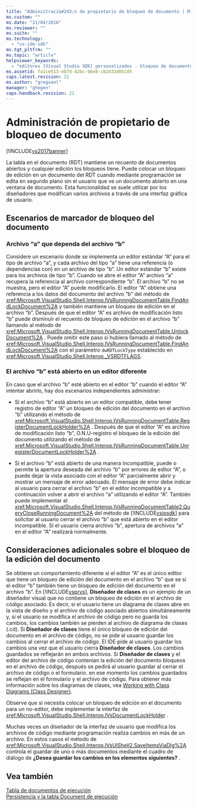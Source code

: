 ```yaml
---
title: "Administraci&#243;n de propietario de bloqueo de documento | Microsoft Docs"
ms.custom: ""
ms.date: "11/04/2016"
ms.reviewer: ""
ms.suite: ""
ms.technology: 
  - "vs-ide-sdk"
ms.tgt_pltfrm: ""
ms.topic: "article"
helpviewer_keywords: 
  - "editores [Visual Studio SDK] personalizados - bloqueo de documentos"
ms.assetid: fa1ce513-eb7d-42bc-b6e8-cb2433d051d5
caps.latest.revision: 21
ms.author: "gregvanl"
manager: "ghogen"
caps.handback.revision: 21
---
```

# Administraci&#243;n de propietario de bloqueo de documento
[!INCLUDE[vs2017banner](../code-quality/includes/vs2017banner.md)]

La tabla en el documento \(RDT\) mantiene un recuento de documentos abiertos y cualquier edición los bloqueos tiene.  Puede colocar un bloqueo de edición en un documento del RDT cuando mediante programación se edita en segundo plano sin el usuario que ve un documento abierto en una ventana de documento.  Esta funcionalidad se suele utilizar por los diseñadores que modifican varios archivos a través de una interfaz gráfica de usuario.  
  
## Escenarios de marcador de bloqueo del documento  
  
### Archivo “a” que dependa del archivo “b”  
 Considere un escenario donde se implementa un editor estándar “A” para el tipo de archivo “a”, y cada archivo del tipo “a” tiene una referencia \(o dependencias con\) en un archivo de tipo “b”.  Un editor estándar “b” existe para los archivos de tipo “b”.  Cuando se abre el editor “A” archivo “a” recupera la referencia al archivo correspondiente “b”.  El archivo “b” no se muestra, pero el editor “A” puede modificarlo.  El editor “A” obtiene una referencia a los datos del documento del archivo “b” del método de <xref:Microsoft.VisualStudio.Shell.Interop.IVsRunningDocumentTable.FindAndLockDocument%2A> y también mantiene un bloqueo de edición en el archivo “b”.  Después de que el editor “A” es archivo de modificación listo “b” puede disminuir el recuento de bloqueo de edición en el archivo “b” llamando al método de <xref:Microsoft.VisualStudio.Shell.Interop.IVsRunningDocumentTable.UnlockDocument%2A> .  Puede omitir este paso si hubiera llamado al método de <xref:Microsoft.VisualStudio.Shell.Interop.IVsRunningDocumentTable.FindAndLockDocument%2A> con el parámetro `dwRDTLockType` establecido en <xref:Microsoft.VisualStudio.Shell.Interop._VSRDTFLAGS>.  
  
### El archivo “b” está abierto en un editor diferente  
 En caso que el archivo “b” esté abierto en el editor “b” cuando el editor “A” intentar abrirlo, hay dos escenarios independientes administrar:  
  
-   Si el archivo “b” está abierto en un editor compatible, debe tener registro de editor “A” un bloqueo de edición del documento en el archivo “b” utilizando el método de <xref:Microsoft.VisualStudio.Shell.Interop.IVsRunningDocumentTable.RegisterDocumentLockHolder%2A> .  Después de que el editor “A” es archivo de modificación listo “b”, O.N.U\-registro el bloqueo de la edición del documento utilizando el método de <xref:Microsoft.VisualStudio.Shell.Interop.IVsRunningDocumentTable.UnregisterDocumentLockHolder%2A> .  
  
-   Si el archivo “b” está abierto de una manera incompatible, puede o permite la apertura deseada del archivo “b” por errores de editor “A”, o puede dejar la vista asociado con el editor “A” parcialmente abrir y mostrar un mensaje de error adecuado.  El mensaje de error debe indicar al usuario para cerrar el archivo “b” en el editor incompatible y a continuación volver a abrir el archivo “a” utilizando el editor “A”.  También puede implementar el <xref:Microsoft.VisualStudio.Shell.Interop.IVsRunningDocumentTable2.QueryCloseRunningDocument%2A> del método de [!INCLUDE[vsipsdk](../extensibility/includes/vsipsdk_md.md)] para solicitar al usuario cerrar el archivo “b” que está abierto en el editor incompatible.  Si el usuario cierra archivo “b”, apertura de archivos “a” en el editor “A” realizará normalmente.  
  
## Consideraciones adicionales sobre el bloqueo de la edición del documento  
 Se obtiene un comportamiento diferente si el editor “A” es el único editor que tiene un bloqueo de edición del documento en el archivo “b” que se si el editor “b” también tiene un bloqueo de edición del documento en el archivo “b”.  En [!INCLUDE[vsprvs](../code-quality/includes/vsprvs_md.md)], **Diseñador de clases** es un ejemplo de un diseñador visual que no contiene un bloqueo de edición en el archivo de código asociado.  Es decir, si el usuario tiene un diagrama de clases abre en la vista de diseño y el archivo de código asociado abiertos simultáneamente y, si el usuario se modifica el archivo de código pero no guarda los cambios, los cambios también se pierden al archivo de diagrama de clases \(.cd\).  Si **Diseñador de clases** tiene el único bloqueo de edición del documento en el archivo de código, no se pide al usuario guardar los cambios al cerrar el archivo de código.  El IDE pide al usuario guardar los cambios una vez que el usuario cierra **Diseñador de clases**.  Los cambios guardados se reflejarán en ambos archivos.  Si **Diseñador de clases** y el editor del archivo de código contenían la edición del documento bloqueos en el archivo de código, después se pedirá al usuario guardar al cerrar el archivo de código o el formulario.  en ese momento los cambios guardados se reflejan en el formulario y el archivo de código.  Para obtener más información sobre los diagramas de clases, vea [Working with Class Diagrams \(Class Designer\)](../ide/working-with-class-diagrams-class-designer.md).  
  
 Observe que si necesita colocar un bloqueo de edición en el documento para un no\-editor, debe implementar la interfaz de <xref:Microsoft.VisualStudio.Shell.Interop.IVsDocumentLockHolder> .  
  
 Muchas veces un diseñador de la interfaz de usuario que modifica los archivos de código mediante programación realiza cambios en más de un archivo.  En estos casos el método de <xref:Microsoft.VisualStudio.Shell.Interop.IVsUIShell2.SaveItemsViaDlg%2A> controla el guardar de uno o más documentos mediante el cuadro de diálogo de **¿Desea guardar los cambios en los elementos siguientes?** .  
  
## Vea también  
 [Tabla de documentos de ejecución](../extensibility/internals/running-document-table.md)   
 [Persistencia y la tabla Document de ejecución](../extensibility/internals/persistence-and-the-running-document-table.md)
